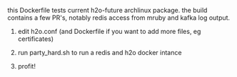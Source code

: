 
this Dockerfile tests current h2o-future archlinux package.
the build contains a few PR's, notably redis access from mruby and kafka log output.

1. edit h2o.conf (and Dockerfile if you want to add more files, eg certificates)

2. run party_hard.sh to run a redis and h2o docker intance

3. profit!